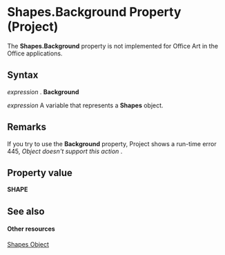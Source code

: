 
# Shapes.Background Property (Project)
The  **Shapes.Background** property is not implemented for Office Art in the Office applications.

## Syntax

 _expression_ . **Background**

 _expression_ A variable that represents a **Shapes** object.


## Remarks

If you try to use the  **Background** property, Project shows a run-time error 445, _Object doesn't support this action_ .


## Property value

 **SHAPE**


## See also


#### Other resources


[Shapes Object](6e42040c-dd5a-de4c-afa8-f9e33d1e5054.md)
